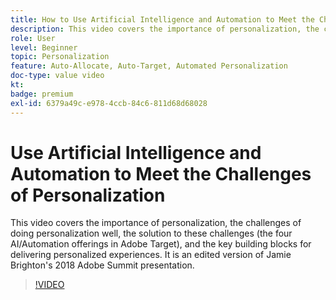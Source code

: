 ```yaml
---
title: How to Use Artificial Intelligence and Automation to Meet the Challenges of Personalization 
description: This video covers the importance of personalization, the challenges of doing personalization well, the solution to these challenges (the four AI/Automation offerings in Adobe Target), and the key building blocks for delivering personalized experiences. It is an edited version of Jamie Brighton's 2018 Adobe Summit presentation.
role: User
level: Beginner
topic: Personalization
feature: Auto-Allocate, Auto-Target, Automated Personalization
doc-type: value video
kt:
badge: premium
exl-id: 6379a49c-e978-4ccb-84c6-811d68d68028
---
```

# Use Artificial Intelligence and Automation to Meet the Challenges of Personalization

This video covers the importance of personalization, the challenges of doing personalization well, the solution to these challenges (the four AI/Automation offerings in Adobe Target), and the key building blocks for delivering personalized experiences. It is an edited version of Jamie Brighton's 2018 Adobe Summit presentation.

>[!VIDEO](https://video.tv.adobe.com/v/25440/?quality=12)
